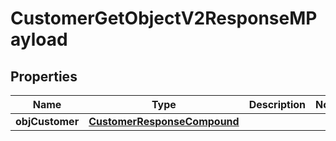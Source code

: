 

# CustomerGetObjectV2ResponseMPayload

## Properties

Name | Type | Description | Notes
------------ | ------------- | ------------- | -------------
**objCustomer** | [**CustomerResponseCompound**](CustomerResponseCompound.md) |  | 




